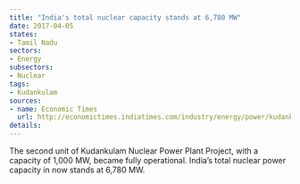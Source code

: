 ```yaml
---
title: "India's total nuclear capacity stands at 6,780 MW"
date: 2017-04-05
states:
- Tamil Nadu
sectors:
- Energy
subsectors:
- Nuclear
tags:
- Kudankulam
sources:
- name: Economic Times
  url: http://economictimes.indiatimes.com/industry/energy/power/kudankulam-unit-2-begins-commercial-operation/articleshow/57942087.cms
details:
---
```


The second unit of Kudankulam Nuclear Power Plant Project, with a capacity of 1,000 MW, became fully operational. India’s total nuclear power capacity in now stands at 6,780 MW.
